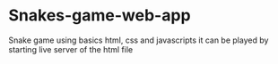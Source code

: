 # Snakes-game-web-app
Snake game using basics html, css and javascripts
it can be played by starting live server of the html file
